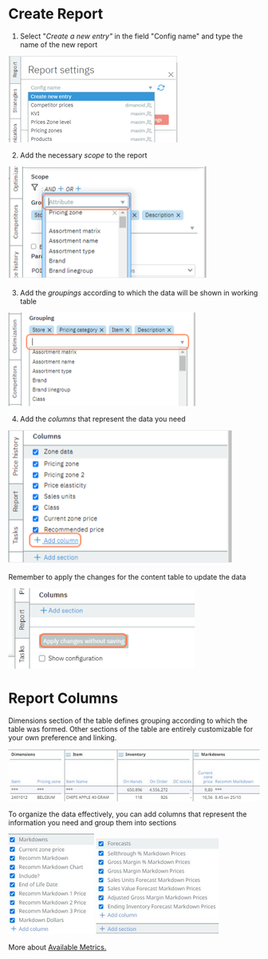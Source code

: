 # Create Report

1.  Select "*Create a new entry"* in the field "Config name" and type
     the name of the new report

![](./../../../price_rules/optimization/image76.png)

2.  Add the necessary *scope* to the report

![](./../../../price_rules/optimization/image61.png)

3.  Add the *groupings* according to which the data will be shown in
     working table

![](./../../../price_rules/optimization/image34.png)

4.  Add the *columns* that represent the data you need

![](./../../../price_rules/optimization/image47.png)

Remember to apply the changes for the content table to update the data

![](./../../../price_rules/optimization/image30.png)

# Report Columns

Dimensions section of the table defines grouping according to which the table was formed. Other sections of the table are entirely customizable for your own preference and linking.

![](./../../media/image51.png)

To organize the data effectively, you can add columns that represent the information you need and group them into sections

![](./../../media/image52.png)
![](./../../media/image53.png)

More about [Available Metrics.](./../../../../config2)
